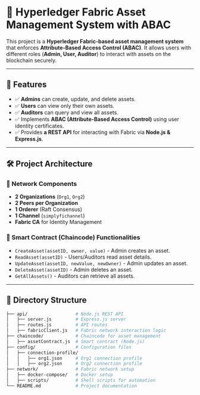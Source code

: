 # 🚀 Hyperledger Fabric Asset Management System with ABAC  

This project is a **Hyperledger Fabric-based asset management system** that enforces **Attribute-Based Access Control (ABAC)**. It allows users with different roles (**Admin, User, Auditor**) to interact with assets on the blockchain securely.  

---

## 📌 Features  
- ✅ **Admins** can create, update, and delete assets.  
- ✅ **Users** can view only their own assets.  
- ✅ **Auditors** can query and view all assets.  
- ✅ Implements **ABAC (Attribute-Based Access Control)** using user identity certificates.  
- ✅ Provides **a REST API** for interacting with Fabric via **Node.js & Express.js**.  

---

## 🛠 Project Architecture  

### 🔹 Network Components  
- **2 Organizations** (`Org1`, `Org2`)  
- **2 Peers per Organization**  
- **1 Orderer** (Raft Consensus)  
- **1 Channel** (`simplyfichannel`)  
- **Fabric CA** for Identity Management  

### 🔹 Smart Contract (Chaincode) Functionalities  
- `CreateAsset(assetID, owner, value)` - Admin creates an asset.  
- `ReadAsset(assetID)` - Users/Auditors read asset details.  
- `UpdateAsset(assetID, newValue, newOwner)` - Admin updates an asset.  
- `DeleteAsset(assetID)` - Admin deletes an asset.  
- `GetAllAssets()` - Auditors can retrieve all assets.  

---

## 📂 Directory Structure  
```bash
├── api/                  # Node.js REST API
│   ├── server.js         # Express.js server
│   ├── routes.js         # API routes
│   ├── fabricClient.js   # Fabric network interaction logic
├── chaincode/            # Chaincode for asset management
│   ├── assetContract.js  # Smart contract (Node.js)
├── config/               # Configuration files
│   ├── connection-profile/
│   │   ├── org1.json     # Org1 connection profile
│   │   ├── org2.json     # Org2 connection profile
├── network/              # Fabric network setup
│   ├── docker-compose/   # Docker setup
│   ├── scripts/          # Shell scripts for automation
└── README.md             # Project documentation
